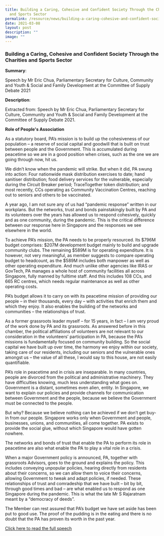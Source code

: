 ```yaml
---
title: Building a Caring, Cohesive and Confident Society Through the Charities
  and Sports Sector
permalink: /resource/news/building-a-caring-cohesive-and-confident-society/
date: 2021-03-08
layout: post
description: ""
image: ""
---
```

### Building a Caring, Cohesive and Confident Society Through the Charities and Sports Sector 

**Summary**: 

Speech by Mr Eric Chua, Parliamentary Secretary for Culture, Community and Youth & Social and Family Development at the Committee of Supply Debate 2021 


**Description**: 

Extracted from: Speech by Mr Eric Chua, Parliamentary Secretary for Culture, Community and Youth & Social and Family Development at the Committee of Supply Debate 2021. 

 
**Role of People's Association**
 
As a statutory board, PA’s mission is to build up the cohesiveness of our population – a reserve of social capital and goodwill that is built on trust between people and the Government. This is accumulated during peacetime so we are in a good position when crises, such as the one we are going through now, hit us. 

We didn’t know when the pandemic will strike. But when it did, PA swung into action: Four nationwide mask distribution exercises to date; hand sanitiser distribution; food delivery services for the vulnerable, especially during the Circuit Breaker period; TraceTogether token distribution; and most recently, CCs operating as Community Vaccination Centres, reaching out to seniors and others to be vaccinated. 

A year ago, I am not sure any of us had “pandemic response” written in our workplans. But the networks, trust and bonds painstakingly built by PA and its volunteers over the years has allowed us to respond cohesively, quickly and as one community, during the pandemic. This is the critical difference between our response here in Singapore and the responses we see elsewhere in the world. 

To achieve PA’s mission, the PA needs to be properly resourced. Its $796M budget comprises: $207M development budget mainly to build and upgrade community clubs. The remaining $589M is for operating expenditure. It is however, not very meaningful, as member suggests to compare operating budget to headcount, as the $589M includes both manpower as well as other operating expenditure. And much unlike other agencies like IRAS or GovTech, PA manages a whole host of community facilities all across Singapore, fully manned by fulltime staff. And this includes 108 CCs, and 665 RC centres, which needs regular maintenance as well as other operating costs. 

PA’s budget allows it to carry on with its peacetime mission of providing our people – in their thousands, every day – with activities that enrich them and which they enjoy. It also enables the building of the networks and communities – the relationships of trust. 

As a former grassroots leader myself – for 15 years, in fact – I am very proud of the work done by PA and its grassroots. As answered before in this chamber, the political affiliations of volunteers are not relevant to our consideration in the volunteers’ participation in PA, because the PA’s missions is fundamentally focused on community building. So the social capital we have built up over time, the harmony we enjoy within our society, taking care of our residents, including our seniors and the vulnerable ones amongst us – the value of all these, I would say to this house, are not easily quantifiable. 

PA’s role in peacetime and in crisis are inseparable. In many countries, people are divorced from the political and administrative machinery. They have difficulties knowing, much less understanding what goes on. Government is a distant, sometimes even alien, entity. In Singapore, we want to explain our policies and provide channels for communication between Government and the people, because we believe the Government must be connected to the people. 

But why? Because we believe nothing can be achieved if we don’t get buy-in from our people. Singapore works only when Government and people, businesses, unions, and communities, all come together. PA exists to provide the social glue, without which Singapore would have gotten nowhere. 

The networks and bonds of trust that enable the PA to perform its role in peacetime are also what enable the PA to play a vital role in a crisis. 

When a major Government policy is announced, PA, together with grassroots Advisors, goes to the ground and explains the policy. This includes conveying unpopular policies, hearing directly from residents about their concerns, so we can allow them to voice their concerns, allowing Government to tweak and adapt policies, if needed. These relationships of trust and comradeship that we have built – bit by bit, through good times and bad – are what enabled us to respond as one Singapore during the pandemic. This is what the late Mr S Rajaratnam meant by a “democracy of deeds”. 

The Member can rest assured that PA’s budget we have set aside has been put to good use. The proof of the pudding is in the eating and there is no doubt that the PA has proven its worth in the past year. 

[Click here to read the full speech](https://www.mccy.gov.sg/about-us/news-and-resources/speeches/2021/mar/building-a-caring-cohesive-confident-society-through-charities-sports-sector)